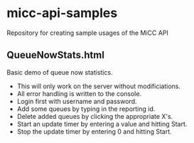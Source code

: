 # micc-api-samples
Repository for creating sample usages of the MiCC API

## QueueNowStats.html
Basic demo of queue now statistics.

* This will only work on the server without modificiations.
* All error handling is written to the console.
* Login first with username and password.
* Add some queues by typing in the reporting id.
* Delete added queues by clicking the appropriate X's.
* Start an update timer by entering a value and hitting Start.
* Stop the update timer by entering 0 and hitting Start.
